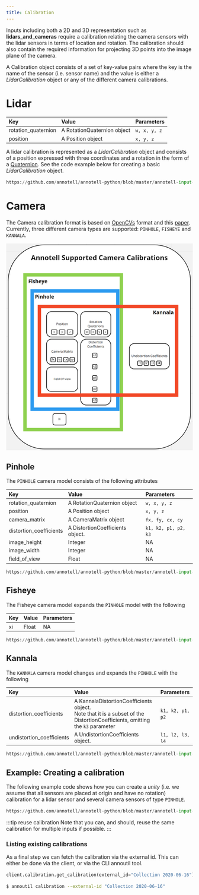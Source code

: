 ```yaml
---
title: Calibration
---
```

Inputs including both a 2D and 3D representation such as **lidars_and_cameras** require a calibration relating the camera sensors with the
lidar sensors in terms of location and rotation. The calibration should also contain the required information for projecting 3D points into
the image plane of the camera.

A Calibration object consists of a set of key-value pairs where the key is the name of the sensor (i.e. sensor name) and the value is either
a _LidarCalibration_ object or any of the different camera calibrations.

# Lidar

| Key                       | Value                             | Parameters             |
| :------------------------ | :---------------------------------|:-----------------------|
| rotation_quaternion       | A RotationQuaternion object       | `w, x, y, z`           |
| position                  | A Position object                 | `x, y, z`              |
A lidar calibration is represented as a _LidarCalibration_ object and consists of a position expressed with three coordinates and a rotation
in the form of a [Quaternion](https://en.wikipedia.org/wiki/Quaternions_and_spatial_rotation). See the code example below for creating a
basic _LidarCalibration_ object.


```python reference
https://github.com/annotell/annotell-python/blob/master/annotell-input-api/examples/calibration/create_lidar_calibration.py
```

# Camera
The Camera calibration format is based on [OpenCVs](https://docs.opencv.org/3.4/d4/d94/tutorial_camera_calibration.html) format and
this [paper](http://www.robots.ox.ac.uk/~cmei/articles/single_viewpoint_calib_mei_07.pdf). Currently, three different camera types are
supported: `PINHOLE`, `FISHEYE` and `KANNALA`.

![Camera Calibrations commonality](camera-calibration.png)

## Pinhole

The `PINHOLE` camera model consists of the following attributes

| Key                       | Value                             | Parameters             |
| :------------------------ | :---------------------------------|:-----------------------|
| rotation_quaternion       | A RotationQuaternion object       | `w, x, y, z`           |
| position                  | A Position object                 | `x, y, z`              |
| camera_matrix             | A CameraMatrix object             | `fx, fy, cx, cy`       |
| distortion_coefficients   | A DistortionCoefficients object.  | `k1, k2, p1, p2, k3`   |
| image_height              | Integer                           | NA                     |
| image_width               | Integer                           | NA                     |
| field_of_view             | Float                             | NA                     |

```python reference
https://github.com/annotell/annotell-python/blob/master/annotell-input-api/examples/calibration/create_pinhole_calibration.py
```

## Fisheye
The Fisheye camera model expands the `PINHOLE` model with the following

| Key                       | Value                             | Parameters             |
| :------------------------ | :---------------------------------|:-----------------------|
| xi                        | Float                             | NA                     |

```python reference
https://github.com/annotell/annotell-python/blob/master/annotell-input-api/examples/calibration/create_fisheye_calibration.py
```


## Kannala
The `KANNALA` camera model changes and expands the `PINHOLE` with the following

| Key                       | Value                             | Parameters             |
| :------------------------ | :---------------------------------|:-----------------------|
| distortion_coefficients   |A KannalaDistortionCoefficients object. <br/> Note that it is a subset of the DistortionCoefficients, omitting the `k3` parameter  | `k1, k2, p1, p2`   |
| undistortion_coefficients |A UndistortionCoefficients object. | `l1, l2, l3, l4`   |

```python reference
https://github.com/annotell/annotell-python/blob/master/annotell-input-api/examples/calibration/create_kannala_calibration.py
```

## Example: Creating a calibration

The following example code shows how you can create a *unity* (i.e. we assume that all sensors are placed at origin and have no rotation)
calibration for a lidar sensor and several camera sensors of type `PINHOLE`.

```python reference
https://github.com/annotell/annotell-python/blob/master/annotell-input-api/examples/calibration/calibration.py
```

:::tip reuse calibration
Note that you can, and should, reuse the same calibration for multiple inputs if possible.
:::

### Listing existing calibrations

As a final step we can fetch the calibration via the external id. This can either be done via the client, or via the CLI annoutil tool.

```python
client.calibration.get_calibration(external_id="Collection 2020-06-16")
```

```bash
$ annoutil calibration --external-id "Collection 2020-06-16"
```
